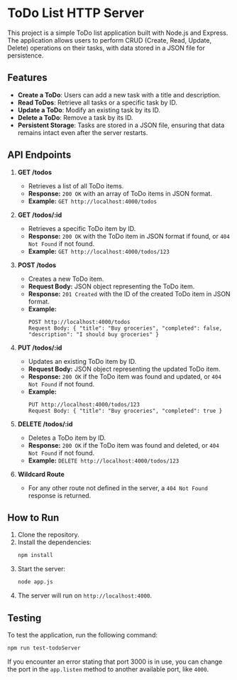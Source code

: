 # ToDo List HTTP Server

This project is a simple ToDo list application built with Node.js and Express. The application allows users to perform CRUD (Create, Read, Update, Delete) operations on their tasks, with data stored in a JSON file for persistence.

## Features

- **Create a ToDo**: Users can add a new task with a title and description.
- **Read ToDos**: Retrieve all tasks or a specific task by ID.
- **Update a ToDo**: Modify an existing task by its ID.
- **Delete a ToDo**: Remove a task by its ID.
- **Persistent Storage**: Tasks are stored in a JSON file, ensuring that data remains intact even after the server restarts.

## API Endpoints

1. **GET /todos**
   - Retrieves a list of all ToDo items.
   - **Response:** `200 OK` with an array of ToDo items in JSON format.
   - **Example:** `GET http://localhost:4000/todos`

2. **GET /todos/:id**
   - Retrieves a specific ToDo item by ID.
   - **Response:** `200 OK` with the ToDo item in JSON format if found, or `404 Not Found` if not found.
   - **Example:** `GET http://localhost:4000/todos/123`

3. **POST /todos**
   - Creates a new ToDo item.
   - **Request Body:** JSON object representing the ToDo item.
   - **Response:** `201 Created` with the ID of the created ToDo item in JSON format.
   - **Example:** 
     ```
     POST http://localhost:4000/todos
     Request Body: { "title": "Buy groceries", "completed": false, "description": "I should buy groceries" }
     ```

4. **PUT /todos/:id**
   - Updates an existing ToDo item by ID.
   - **Request Body:** JSON object representing the updated ToDo item.
   - **Response:** `200 OK` if the ToDo item was found and updated, or `404 Not Found` if not found.
   - **Example:** 
     ```
     PUT http://localhost:4000/todos/123
     Request Body: { "title": "Buy groceries", "completed": true }
     ```

5. **DELETE /todos/:id**
   - Deletes a ToDo item by ID.
   - **Response:** `200 OK` if the ToDo item was found and deleted, or `404 Not Found` if not found.
   - **Example:** `DELETE http://localhost:4000/todos/123`

6. **Wildcard Route**
   - For any other route not defined in the server, a `404 Not Found` response is returned.

## How to Run

1. Clone the repository.
2. Install the dependencies:
   ```bash
   npm install
   ```
3. Start the server:
   ```bash
   node app.js
   ```
4. The server will run on `http://localhost:4000`.

## Testing

To test the application, run the following command:

```bash
npm run test-todoServer
```

If you encounter an error stating that port 3000 is in use, you can change the port in the `app.listen` method to another available port, like `4000`.